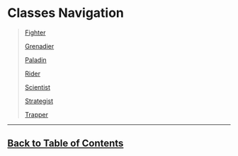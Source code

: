 #   Classes Navigation

>   [Fighter](Fighter.md)
>
>   [Grenadier](Grenadier.md)
>
>   [Paladin](Paladin.md)
>
>   [Rider](Rider.md)
>
>   [Scientist](Scientist.md)
>
>   [Strategist](Strategist.md)
>
>   [Trapper](Trapper.md)

---
##  [Back to Table of Contents](../TableOfContents.md)